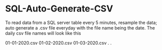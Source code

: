 # SQL-Auto-Generate-CSV
To read data from a SQL server table every 5 minutes, resample the data; auto generate a .csv file everyday with the file name being the date.
The daily csv file names will look like this 

01-01-2020.csv
01-02-2020.csv
01-03-2020.csv
.
.
